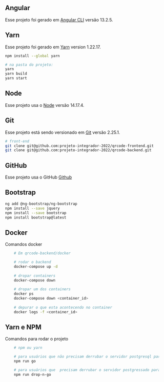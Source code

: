 
## Angular
Esse projeto foi gerado em [Angular CLI](https://github.com/angular/angular-cli) versão 13.2.5.

## Yarn
Esse projeto foi gerado em [Yarn](https://yarnpkg.com) version 1.22.17.

```sh
npm install --global yarn

# na pasta do projeto:
yarn
yarn build
yarn start
```

## Node
Esse projeto usa o [Node](https://nodejs.org) versão 14.17.4.



## Git
Esse projeto está sendo versionado em [Git](https://git-scm.com) versão 2.25.1.

```sh
# front-end
git clone git@github.com:projeto-integrador-2022/qrcode-frontend.git
git clone git@github.com:projeto-integrador-2022/qrcode-backend.git

```

## GitHub
Esse projeto usa o GitHub [Github](https://github.com/projeto-integrador-2022)


## Bootstrap
```sh
ng add @ng-bootstrap/ng-bootstrap
npm install --save jquery
npm install --save bootstrap
npm install bootstrap@latest

```

## Docker

Comandos docker

```sh
    # Em qrcode-backend/docker

    # rodar o backend
    docker-compose up -d
    
    # dropar containers
    docker-compose down
    
    # dropar um dos containers
    docker ps
    docker-compose down <container_id>
    
    # depurar o que esta acontecendo no container
    docker logs -f <container_id>
```

## Yarn e NPM

Comandos para rodar o projeto

```sh
    # npm ou yarn

    # para usuários que não precisam derrubar o servidor postgresql para rodar o composer
    npm run go

    # para usuários que  precisam derrubar o servidor postgressado para rodar o composer
    npm run drop-n-go

```